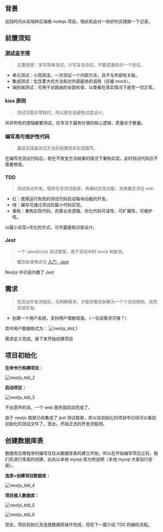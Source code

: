 ## 背景

这段时间从前端转后端做 nodejs 项目，借此机会对一些好的实践做一下记录。

## 前置须知

### [测试金字塔](https://martinfowler.com/articles/practical-test-pyramid.html)

> 主要思想：多写简单测试，少写复杂测试，不要遗漏任何一个测试。

- 单元测试：小而简洁，一次测试一个内部方法，且不与外部有关联。
- 集成测试：包含更大的方法和对外部服务的调用（应被 mock）。
- 端到端测试：可用于对路由的全面检查，以查看在真实情况下是否一切正常。

### kiss 原则

> 测试可能非常耗时，所以更应该避免过度设计。

并非所有的逻辑都要测试，应专注于最有价值的核心逻辑，质量优于数量。

### 编写高可维护性代码

> 最佳实践是测试方法的结果而非实现细节。

在编写完测试代码后，若在不改变方法结果的情况下重构实现，此时测试代码应不需要修改。

### TDD

> 测试驱动开发，倡导先写测试程序，再编码实现功能，具体概念详见 wiki

- 红：使用运行失败的测试代码启动每块功能的开发。
- 绿：编写可通过测试的最小代码实现。
- 重构：重构实现代码，完善业务逻辑，优化代码可读性、可扩展性、可维护性。

以最小实现+优化的方式，可尽量避免过度设计。

### Jest

> 一个 JavaScript 测试框架，用于测试中的 mock 和断言。

> 概念和使用详见 [入门 · Jest](https://jestjs.io/zh-Hans/docs/getting-started)

Nestjs 中已经内置了 Jest

## 需求

> 在启动开发流程前，先明确需求，才能将需求拆解为一个个测试用例，进而完成开发。

- 创建一个用户系统，支持用户增删改查。（一句话需求可够？）

其中用户数据格式为：
![nestjs_tdd_1](https://youyas-cos-1254423828.cos.ap-guangzhou.myqcloud.com/images/nestjs_tdd_1.png)

需求定义完成，接下来开始创建项目

## 项目初始化

**在命令行构建项目：**

![nestjs_tdd_2](https://youyas-cos-1254423828.cos.ap-guangzhou.myqcloud.com/images/nestjs_tdd_2.png)

**启动项目：**

![nestjs_tdd_3](https://youyas-cos-1254423828.cos.ap-guangzhou.myqcloud.com/images/nestjs_tdd_3.png)

不出意外的话，一个 web 服务就启动完成了。

由于 nestjs 框架已经集成了 jest 测试框架，所以在初始化的项目中已经可以看到初始化的测试文件了，至此，开始正式的开发流程吧。

## 创建数据库表

数据库应用程序的编写往往从数据库表的建立开始，所以在开始编写项目之前，我们先进行库表的创建，此处以本地 mysql 库为例说明（本地 mysql 大家自行安装）。

**连库+创建项目数据库：**

![nestjs_tdd_4](https://youyas-cos-1254423828.cos.ap-guangzhou.myqcloud.com/images/nestjs_tdd_4.png)

**项目接入数据库：**

![nestjs_tdd_5](https://youyas-cos-1254423828.cos.ap-guangzhou.myqcloud.com/images/nestjs_tdd_5.png)

![nestjs_tdd_6](https://youyas-cos-1254423828.cos.ap-guangzhou.myqcloud.com/images/nestjs_tdd_6.png)

至此，项目初始化及连接数据库操作完成，将在下一篇介绍 TDD 的编码流程。
